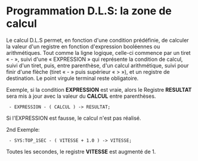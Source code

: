 # Programmation D.L.S: la zone de calcul

Le calcul D.L.S permet, en fonction d'une condition prédéfinie,
de calculer la valeur d'un registre en fonction d'expression booléennes ou arithmétiques.
Tout comme la ligne logique, celle-ci commence par un tiret « - », suivi d'une « EXPRESSION »
qui représente la condition de calcul, suivi d'un tiret, puis,
entre parenthèse, d'un calcul arithmétique, suivi pour finir d'une flèche (tiret « - » puis supérieur « > »),
et un registre de destination. Le point virgule terminal reste obligatoire.

Exemple, si la condition **EXPRESSION** est vraie, alors le Registre **RESULTAT** sera mis à jour avec la valeur du **CALCUL** entre parenthèses.

     - EXPRESSION - ( CALCUL ) -> RESULTAT;

Si l'EXPRESSION est fausse, le calcul n'est pas réalisé.

2nd Exemple:

     - SYS:TOP_1SEC - ( VITESSE + 1.0 ) -> VITESSE;

Toutes les secondes, le registre **VITESSE** est augmenté de 1.
